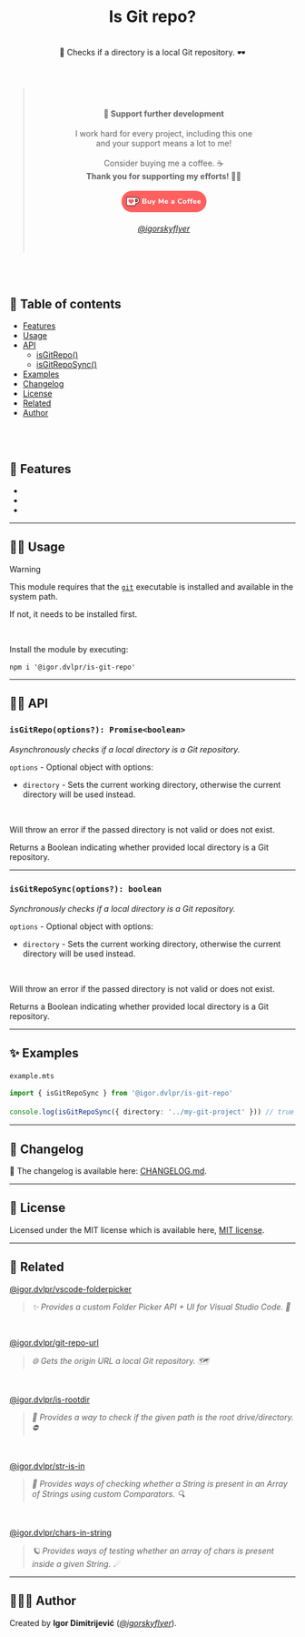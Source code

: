 <h1 align="center">Is Git repo?</h1>

<br>

<div align="center">
  🐸 Checks if a directory is a local Git repository. 🕶️
</div>

<br>
<br>

<div align="center">
  <blockquote>
    <br>
    <h4>💖 Support further development</h4>
    <span>I work hard for every project, including this one
    <br>
    and your support means a lot to me!
    <br>
    <br>
    Consider buying me a coffee. ☕
    <br>
    <strong>Thank you for supporting my efforts! 🙏😊</strong></span>
    <br>
    <br>
    <a href="https://ko-fi.com/igorskyflyer" target="_blank"><img src="https://raw.githubusercontent.com/igorskyflyer/igorskyflyer/main/assets/ko-fi.png" alt="Donate to igorskyflyer" width="150"></a>
    <br>
    <br>
    <a href="https://github.com/igorskyflyer"><em>@igorskyflyer</em></a>
    <br>
    <br>
    <br>
  </blockquote>
</div>

<br>
<br>

## 📃 Table of contents

- [Features](#-features)
- [Usage](#-usage)
- [API](#-api)
  - [isGitRepo()](#isgitrepooptions-promiseboolean)
  - [isGitRepoSync()](#isgitreposyncoptions-boolean)
- [Examples](#-examples)
- [Changelog](#-changelog)
- [License](#-license)
- [Related](#-related)
- [Author](#-author)

<br>
<br>

## 🤖 Features

-
-
-

---

## 🕵🏼 Usage

> [!WARNING]
> This module requires that the [`git`](https://git-scm.com) executable is installed and available in the system path.
>
> If not, it needs to be installed first.
>

<br>

Install the module by executing:

```shell
npm i '@igor.dvlpr/is-git-repo'
```

---

## 🤹🏼 API

### `isGitRepo(options?): Promise<boolean>`

*Asynchronously checks if a local directory is a Git repository.*  
 
`options` - Optional object with options:
  - `directory` - Sets the current working directory, otherwise the current directory will be used instead.

<br>

Will throw an error if the passed directory is not valid or does not exist.  

Returns a Boolean indicating whether provided local directory is a Git repository.

---

### `isGitRepoSync(options?): boolean`

*Synchronously checks if a local directory is a Git repository.*  
 
`options` - Optional object with options:
  - `directory` - Sets the current working directory, otherwise the current directory will be used instead.

<br>

Will throw an error if the passed directory is not valid or does not exist.  

Returns a Boolean indicating whether provided local directory is a Git repository.

---

## ✨ Examples

`example.mts`
```ts
import { isGitRepoSync } from '@igor.dvlpr/is-git-repo'

console.log(isGitRepoSync({ directory: '../my-git-project' })) // true
```

---

## 📝 Changelog

📑 The changelog is available here: [CHANGELOG.md](https://github.com/igorskyflyer/npm-is-git-repo/blob/main/CHANGELOG.md).

---

## 🪪 License

Licensed under the MIT license which is available here, [MIT license](https://github.com/igorskyflyer/npm-is-git-repo/blob/main/LICENSE).

---

## 🧬 Related

[@igor.dvlpr/vscode-folderpicker](https://www.npmjs.com/package/@igor.dvlpr/vscode-folderpicker)

> _✨ Provides a custom Folder Picker API + UI for Visual Studio Code. 🎨_

<br>

[@igor.dvlpr/git-repo-url](https://www.npmjs.com/package/@igor.dvlpr/git-repo-url)

> _🌐 Gets the origin URL a local Git repository. 🗺️_

<br>

[@igor.dvlpr/is-rootdir](https://www.npmjs.com/package/@igor.dvlpr/is-rootdir)

> _🔼 Provides a way to check if the given path is the root drive/directory. ⛔_

<br>

[@igor.dvlpr/str-is-in](https://www.npmjs.com/package/@igor.dvlpr/str-is-in)

> _🧵 Provides ways of checking whether a String is present in an Array of Strings using custom Comparators. 🔍_

<br>

[@igor.dvlpr/chars-in-string](https://www.npmjs.com/package/@igor.dvlpr/chars-in-string)

> _🪐 Provides ways of testing whether an array of chars is present inside a given String. ☄_

---

## 👨🏻‍💻 Author
Created by **Igor Dimitrijević** ([*@igorskyflyer*](https://github.com/igorskyflyer/)).
